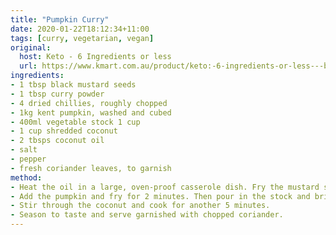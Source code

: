 ```yaml
---
title: "Pumpkin Curry"
date: 2020-01-22T18:12:34+11:00
tags: [curry, vegetarian, vegan]
original: 
  host: Keto - 6 Ingredients or less
  url: https://www.kmart.com.au/product/keto:-6-ingredients-or-less---book/2792820
ingredients:
- 1 tbsp black mustard seeds
- 1 tbsp curry powder
- 4 dried chillies, roughly chopped
- 1kg kent pumpkin, washed and cubed
- 400ml vegetable stock 1 cup
- 1 cup shredded coconut
- 2 tbsps coconut oil
- salt
- pepper
- fresh coriander leaves, to garnish
method:
- Heat the oil in a large, oven-proof casserole dish. Fry the mustard seeds, curry powder and chillies for 1 minute.
- Add the pumpkin and fry for 2 minutes. Then pour in the stock and bring to a boil. Cover, reduce the heat to low and simmer for 20 minutes or until the pumpkin is tender
- Stir through the coconut and cook for another 5 minutes.
- Season to taste and serve garnished with chopped coriander.
---
```

